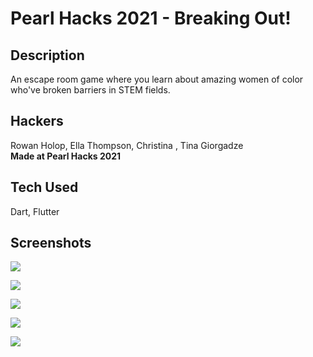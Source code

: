 # Pearl Hacks 2021 - Breaking Out!

## Description

An escape room game where you learn about amazing women of color who've broken barriers in STEM fields.

## Hackers

Rowan Holop, Ella Thompson, Christina , Tina Giorgadze
<br>
**Made at Pearl Hacks 2021**

## Tech Used

Dart, Flutter

## Screenshots

![](https://cdn.discordapp.com/attachments/802312232301625354/813071945620520981/Screenshot_1613921050.png)

![](https://cdn.discordapp.com/attachments/802312232301625354/813071949655441418/Screenshot_1613921059.png)

![](https://cdn.discordapp.com/attachments/802312232301625354/813071958626664509/Screenshot_1613921071.png)

![](https://cdn.discordapp.com/attachments/802312232301625354/813071960103583834/Screenshot_1613921063.png)

![](https://cdn.discordapp.com/attachments/802312232301625354/813071969645887558/SMALL.gif)
